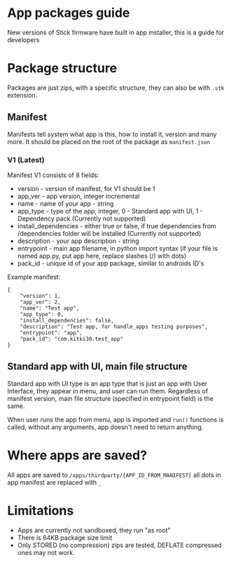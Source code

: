 # App packages guide

New versions of Stick firmware have built in app installer, this is a guide for developers

# Package structure
Packages are just zips, with a specific structure, they can also be with ``.stk`` extension.

## Manifest
Manifests tell system what app is this, how to install it, version and many more. It should be placed on the root of the package as ``manifest.json``
### V1 (Latest)
Manifest V1 consists of 8 fields:

- version - version of manifest, for V1 should be 1
- app_ver - app version, integer incremental
- name - name of your app - string
- app_type - type of the app, integer, 0 - Standard app with UI, 1 - Dependency pack (Currently not supported)
- install_dependencies - either true or false, if true dependencies from /dependencies folder will be installed (Currently not supported)
- description - your app description - string
- entrypoint - main app filename, in python import syntax (if your file is named app.py, put app here, replace slashes (/) with dots)
- pack_id - unique id of your app package, similar to androids ID's

Example manifest:
```
{
    "version": 1,
    "app_ver": 2,
    "name": "Test app",
    "app_type": 0,
    "install_dependencies": false,
    "description": "Test app, for handle_apps testing purposes",
    "entrypoint": "app",
    "pack_id": "com.kitki30.test_app"
}
```

## Standard app with UI, main file structure
Standard app with UI type is an app type that is just an app with User Interface, they appear in menu, and user can run them. Regardless of manifest version, main file structure (specified in entrypoint field) is the same.

When user runs the app from menu, app is imported and ``run()`` functions is called, without any arguments, app doesn't need to return anything.

# Where apps are saved?
All apps are saved to ``/apps/thirdparty/{APP_ID_FROM_MANIFEST}`` all dots in app manifest are replaced with ``_``

# Limitations
- Apps are currently not sandboxed, they run "as root"
- There is 64KB package size limit
- Only STORED (no compression) zips are tested, DEFLATE compressed ones may not work.